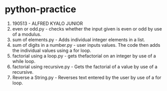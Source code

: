 # python-practice
1. 190513 - ALFRED KYALO JUNIOR
2. even or odd.py - checks whether the input given is even or odd by use of a modulus.
3. sum of elements.py - Adds individual integer elements in a list.
4. sum of digits in a number.py - user inputs values. The code then adds the individual values using a for loop.
5. factorial using a loop.py - gets thefactorial on an integer by use of a while loop.
5. factorial using recursive.py - Gets the factorial of a value by use of a recursive.
6. Reverse a String.py - Reverses text entered by the user by use of a for loop.

